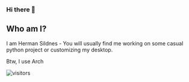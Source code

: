### Hi there 👋
## Who am I?
I am Herman Sildnes - You will usually find me working on some casual python project or customizing my desktop.

Btw, I use Arch

![visitors](https://visitor-badge.glitch.me/badge?page_id=hermansildnes)

<!--
**hermansildnes/hermansildnes** is a ✨ _special_ ✨ repository because its `README.md` (this file) appears on your GitHub profile.

Here are some ideas to get you started:

- 🔭 I’m currently working on ...
- 🌱 I’m currently learning ...
- 👯 I’m looking to collaborate on ...
- 🤔 I’m looking for help with ...
- 💬 Ask me about ...
- 📫 How to reach me: ...
- 😄 Pronouns: ...
- ⚡ Fun fact: ...
-->

